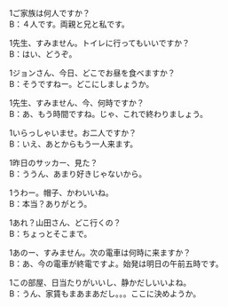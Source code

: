 1ご家族は何人ですか？   
B：４人です。両親と兄と私です。   

1先生、すみません。トイレに行ってもいいですか？   
B：はい、どうぞ。   

1ジョンさん、今日、どこでお昼を食べますか？   
B：そうですねー。どこにしましょうか。   

1先生、すみません、今、何時ですか？   
B：あ、もう時間ですね。じゃ、これで終わりましょう。   

1いらっしゃいませ。お二人ですか？   
B：いえ、あとからもう一人来ます。   

1昨日のサッカー、見た？   
B：ううん、あまり好きじゃないから。   

1うわー。帽子、かわいいね。   
B：本当？ありがとう。   

1あれ？山田さん、どこ行くの？   
B：ちょっとそこまで。   

1あのー、すみません。次の電車は何時に来ますか？   
B：あ、今の電車が終電ですよ。始発は明日の午前五時です。   

1この部屋、日当たりがいいし、静かだしいいよね。   
B：うん、家賃もまあまあだし。。。ここに決めようか。   
